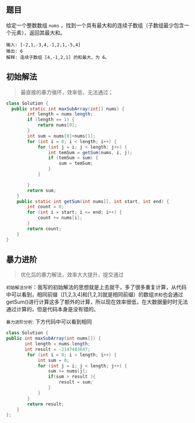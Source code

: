 ## 题目

给定一个整数数组 `nums` ，找到一个具有最大和的连续子数组（子数组最少包含一个元素），返回其最大和。

~~~
输入: [-2,1,-3,4,-1,2,1,-5,4]
输出: 6
解释: 连续子数组 [4,-1,2,1] 的和最大，为 6。
~~~



## 初始解法

> 最直接的暴力循环，效率低，无法通过；

~~~java
class Solution {
  public static int maxSubArray(int[] nums) {
        int length = nums.length;
        if (length == 1) {
            return nums[0];
        }
        int sum = nums[0]+nums[1];
        for (int i = 0; i < length; i++) {
            for (int j = i; j < length; j++) {
                int temSum = getSum(nums, i, j);
                if (temSum > sum) {
                    sum = temSum;
                }
            }

        }
        return sum;
    }
    public static int getSum(int nums[], int start, int end) {
        int count = 0;
        for (int i = start; i <= end; i++) {
            count += nums[i];
        }
        return count;
    }
}
~~~



## 暴力进阶

> 优化后的暴力解法，效率大大提升，提交通过



`初始解法分析`：我写的初始解法的思想就是上去就干，多了很多重复计算，从代码中可以看到，相同前缀（[1,2,3,4]和[1,2,3]就是相同前缀）的数组`求和`也会通过getSum()进行计算这多了额外的计算，所以现在效率很低，在大数据量时时无法通过计算的，但是代码本身是没有错的。

`暴力进阶分析`: 下方代码中可以看到相同

~~~java
class Solution {
public int maxSubArray(int nums[]) {
       int length = nums.length;
       int result = -2147483647;
        for (int i = 0; i < length; i++) {
            int sum = 0;
            for (int j = i; j < length; j++) {
                sum += nums[j];
                if(sum > result ){
                    result = sum;
                }
            }
        }
        return result;
    }
};
~~~

